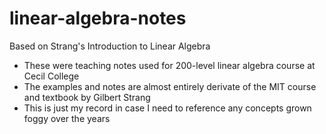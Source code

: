 # linear-algebra-notes
Based on Strang's Introduction to Linear Algebra
- These were teaching notes used for 200-level linear algebra course at Cecil College
- The examples and notes are almost entirely derivate of the MIT course and textbook by Gilbert Strang
- This is just my record in case I need to reference any concepts grown foggy over the years

